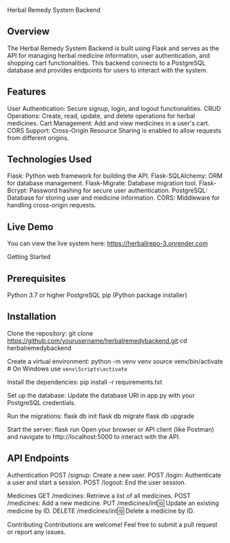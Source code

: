 Herbal Remedy System Backend
## Overview
The Herbal Remedy System Backend is built using Flask and serves as the API for managing herbal medicine information, user authentication, and shopping cart functionalities. This backend connects to a PostgreSQL database and provides endpoints for users to interact with the system.

## Features
User Authentication: Secure signup, login, and logout functionalities.
CRUD Operations: Create, read, update, and delete operations for herbal medicines.
Cart Management: Add and view medicines in a user's cart.
CORS Support: Cross-Origin Resource Sharing is enabled to allow requests from different origins.

## Technologies Used
Flask: Python web framework for building the API.
Flask-SQLAlchemy: ORM for database management.
Flask-Migrate: Database migration tool.
Flask-Bcrypt: Password hashing for secure user authentication.
PostgreSQL: Database for storing user and medicine information.
CORS: Middleware for handling cross-origin requests.

## Live Demo
You can view the live system here: https://herballrepo-3.onrender.com

Getting Started

## Prerequisites
Python 3.7 or higher
PostgreSQL
pip (Python package installer)

## Installation
Clone the repository:
git clone https://github.com/yourusername/herbalremedybackend.git
cd herbalremedybackend

Create a virtual environment:
python -m venv venv
source venv/bin/activate  # On Windows use `venv\Scripts\activate`

Install the dependencies:
pip install -r requirements.txt

Set up the database:
Update the database URI in app.py with your PostgreSQL credentials.

Run the migrations:
flask db init
flask db migrate
flask db upgrade

Start the server:
flask run
Open your browser or API client (like Postman) and navigate to http://localhost:5000 to interact with the API.

## API Endpoints
Authentication
POST /signup: Create a new user.
POST /login: Authenticate a user and start a session.
POST /logout: End the user session.

Medicines
GET /medicines: Retrieve a list of all medicines.
POST /medicines: Add a new medicine.
PUT /medicines/int:id: Update an existing medicine by ID.
DELETE /medicines/int:id: Delete a medicine by ID.

Contributing
Contributions are welcome! Feel free to submit a pull request or report any issues.